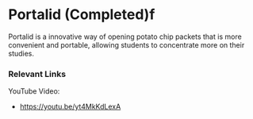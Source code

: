 # Portalid (Completed)f
Portalid is a innovative way of opening potato chip packets that is more convenient and portable, allowing students to concentrate more on their studies.

### Relevant Links
YouTube Video:
- https://youtu.be/yt4MkKdLexA
